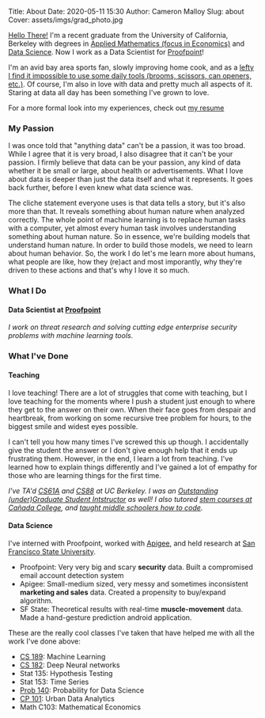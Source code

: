 Title: About
Date: 2020-05-11 15:30
Author: Cameron Malloy
Slug: about
Cover: assets/imgs/grad_photo.jpg

[Hello There!](https://www.youtube.com/watch?v=rEq1Z0bjdwc) I'm a recent graduate from the University of California, Berkeley with degrees in [Applied Mathematics (focus in Economics)](https://math.berkeley.edu/programs/undergraduate/major/applied) and [Data Science](https://data.berkeley.edu/degrees/data-science-ba/upper-division). Now I work as a Data Scientist for [Proofpoint](https://www.proofpoint.com/us)!

I'm an avid bay area sports fan, slowly improving home cook, and as a [lefty I find it impossible to use some daily tools (brooms, scissors, can openers, etc.)](https://www.reddit.com/r/AskReddit/comments/bfdghn/left_handed_people_of_reddit_what_is_the_hardest/). Of course, I'm also in love with data and pretty much all aspects of it. Staring at data all day has been something I've grown to love.

For a more formal look into my experiences, check out <a href= ../assets/pdfs/cmalloy_resume.pdf target="_blank">my resume</a>

### My Passion

I was once told that "anything data" can't be a passion, it was too broad. While I agree that it is very broad, I also disagree that it can't be your passion. I firmly believe that data can be your passion, any kind of data whether it be small or large, about health or advertisements. What I love about data is deeper than just the data itself and what it represents. It goes back further, before I even knew what data science was.

The cliche statement everyone uses is that data tells a story, but it's also more than that. It reveals something about human nature when analyzed correctly. The whole point of machine learning is to replace human tasks with a computer, yet almost every human task involves understanding something about human nature. So in essence, we're building models that understand human nature. In order to build those models, we need to learn about human behavior. So, the work I do let's me learn more about humans, what people are like, how they (re)act and most imporantly, why they're driven to these actions and that's why I love it so much.

### What I Do
#### Data Scientist at [Proofpoint](https://www.proofpoint.com/us)
*I work on threat research and solving cutting edge enterprise security problems with machine learning tools.*

### What I've Done
#### Teaching
I love teaching! There are a lot of struggles that come with teaching, but I love teaching for the moments where I push a student just enough to where they get to the answer on their own. When their face goes from despair and heartbreak, from working on some recursive tree problem for hours, to the biggest smile and widest eyes possible.

I can't tell you how many times I've screwed this up though. I accidentally give the student the answer or I don't give enough help that it ends  up frustrating them. However, in the end, I learn a lot from teaching. I've learned how to explain things differently and I've gained a lot of empathy for those who are learning things for the first time.

*I've TA'd [CS61A](https://cs61a.org/) and [CS88](https://cs88-website.github.io/) at UC Berkeley. I was an [Outstanding (under)Graduate Student Intstructor](https://gsi.berkeley.edu/programs-services/award-programs/ogsi/ogsi-2020/) as well! I also tutored [stem courses at Cañada College](https://www.canadacollege.edu/stemcenter/tutoring.php), and [taught middle schoolers how to code](https://technovationchallenge.org/).*

#### Data Science
I've interned with Proofpoint, worked with [Apigee](https://cloud.google.com/apigee), and held research at [San Francisco State University](http://www.sfsu-icelab.org/).

- Proofpoint: Very very big and scary **security** data. Built a compromised email account detection system
- Apigee: Small-medium sized, very messy and sometimes inconsistent **marketing and sales** data. Created a propensity to buy/expand algorithm.
- SF State: Theoretical results with real-time **muscle-movement** data. Made a hand-gesture prediction android application.

These are the really cool classes I've taken that have helped me with all the work I've done above:

- [CS 189](https://people.eecs.berkeley.edu/~jrs/papers/machlearn.pdf): Machine Learning
- [CS 182](https://www2.eecs.berkeley.edu/Courses/CS182/): Deep Neural networks
- Stat 135: Hypothesis Testing
- Stat 153: Time Series
- [Prob 140](http://prob140.org/): Probability for Data Science
- [CP 101](http://www.cp101.org/): Urban Data Analytics
- Math C103: Mathematical Economics
